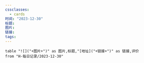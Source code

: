 ```yaml
---
cssclasses:
  - cards
时间: "2023-12-30"
标题: 
图片: 
链接: 
tags: 
---
```


```dataview
table "![]("+图片+")" as 图片,标题,"[地址]("+链接+")" as 链接,评价
from "H-每日记录/2023-12-30"
```
